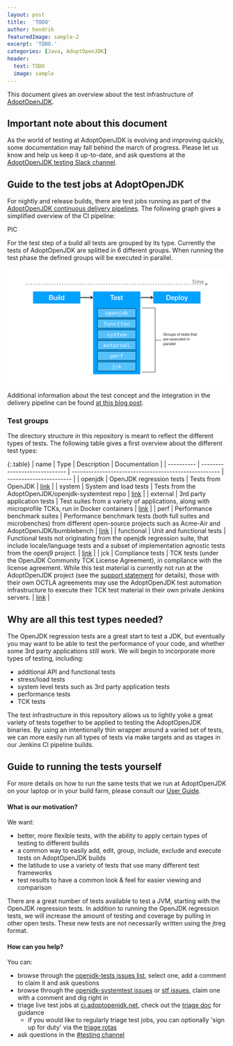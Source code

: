```yaml
---
layout: post
title:  'TODO'
author: hendrik
featuredImage: sample-2
excerpt: 'TODO.'
categories: [Java, AdoptOpenJDK]
header:
  text: TODO
  image: sample
---
```


This document gives an overview about the test infrastructure of [AdoptOpenJDK](https://adoptopenjdk.net).

## Important note about this document

As the world of testing at AdoptOpenJDK is evolving and improving quickly, some documentation may fall behind the march of progress.
Please let us know and help us keep it up-to-date, and ask questions at the [AdoptOpenJDK testing Slack channel](https://adoptopenjdk.slack.com/messages/C5219G28G).

## Guide to the test jobs at AdoptOpenJDK

For nightly and release builds, there are test jobs running as part of the [AdoptOpenJDK continuous delivery pipelines]((ci.adoptopenjdk.net)).
The following graph gives a simplified overview of the CI pipeline:

PIC

For the test step of a build all tests are grouped by its type. Currently the tests of AdoptOpenJDK are splitted in 6 different groups. When running the test phase the defined groups will be executed in parallel.

![ci pipeline](/assets/posts/2019-12-13-adopt-tests/ci-pipeline.png)


Additional information about the test concept and the integration in the delivery pipeline can be found [at this blog post](https://blog.adoptopenjdk.net/2017/12/testing-java-help-count-ways).

### Test groups

The directory structure in this repository is meant to reflect the different types of tests. The following table gives a first overview about the different test types:
 
 {:.table}
 | name       | Type                          | Description                                           | Documentation           |
 | ---------- | ----------------------------- | ----------------------------------------------------- | ----------------------- |
 | openjdk    | OpenJDK regression tests      | Tests from OpenJDK                                    | [link](TO_GROUP_README) |
 | system     | System and load tests         | Tests from the AdoptOpenJDK/openjdk-systemtest repo   | [link](TO_GROUP_README) |
 | external   | 3rd party application tests   | Test suites from a variety of applications, along with microprofile TCKs, run in Docker containers | [link](TO_GROUP_README) |
 | perf       | Performance benchmark suites  | Performance benchmark tests (both full suites and microbenches) from different open-source projects such as Acme-Air and AdoptOpenJDK/bumblebench | [link](TO_GROUP_README) |
 | functional | Unit and functional tests     | Functional tests not originating from the openjdk regression suite, that include locale/language tests and a subset of implementation agnostic tests from the openj9 project. | [link](TO_GROUP_README) |
 | jck        | Compliance tests              | TCK tests (under the OpenJDK Community TCK License Agreement), in compliance with the license agreement.  While this test material is currently not run at the AdoptOpenJDK project (see the [support statement](https://adoptopenjdk.net/support.html#jck) for details), those with their own OCTLA agreements may use the AdoptOpenJDK test automation infrastructure to execute their TCK test material in their own private Jenkins servers. | [link](TO_GROUP_README) |
 
## Why are all this test types needed?

The OpenJDK regression tests are a great start to test a JDK, but eventually you may want to be able to test the performance of your code,
and whether some 3rd party applications still work. We will begin to incorporate more types of testing, including:

- additional API and functional tests
- stress/load tests
- system level tests such as 3rd party application tests
- performance tests
- TCK tests

The test infrastructure in this repository allows us to lightly yoke a great variety of tests together to be applied to
testing the AdoptOpenJDK binaries. By using an intentionally thin wrapper around a varied set of tests, we can more
easily run all types of tests via make targets and as stages in our Jenkins CI pipeline builds.

## Guide to running the tests yourself

For more details on how to run the same tests that we run at AdoptOpenJDK on your laptop or in your build farm, please
consult our [User Guide](doc/userGuide.md).

#### What is our motivation?

We want:
- better, more flexible tests, with the ability to apply certain types of testing to different builds
- a common way to easily add, edit, group, include, exclude and execute tests on AdoptOpenJDK builds
- the latitude to use a variety of tests that use many different test frameworks
- test results to have a common look & feel for easier viewing and comparison

There are a great number of tests available to test a JVM, starting with the OpenJDK regression tests.
In addition to running the OpenJDK regression tests, we will increase the amount of testing and coverage by pulling in
other open tests. These new tests are not necessarily written using the jtreg format.

#### How can you help?

You can:
- browse through the [openjdk-tests issues list](https://github.com/AdoptOpenJDK/openjdk-tests/issues), select one, add a comment to claim it and ask questions
- browse through the [openjdk-systemtest issues](https://github.com/AdoptOpenJDK/openjdk-systemtest/issues) or [stf issues](https://github.com/AdoptOpenJDK/stf/issues), claim one with a comment and dig right in
- triage live test jobs at [ci.adoptopenjdk.net](https://ci.adoptopenjdk.net), check out the [triage doc](https://github.com/AdoptOpenJDK/openjdk-tests/blob/master/doc/Triage.md) for guidance
  - if you would like to regularly triage test jobs, you can optionally 'sign up for duty' via the [triage rotas](https://github.com/AdoptOpenJDK/openjdk-tests/wiki/AdoptOpenJDK-Test-Triage-Rotas)
- ask questions in the [#testing channel](https://adoptopenjdk.slack.com/messages/C5219G28G) 